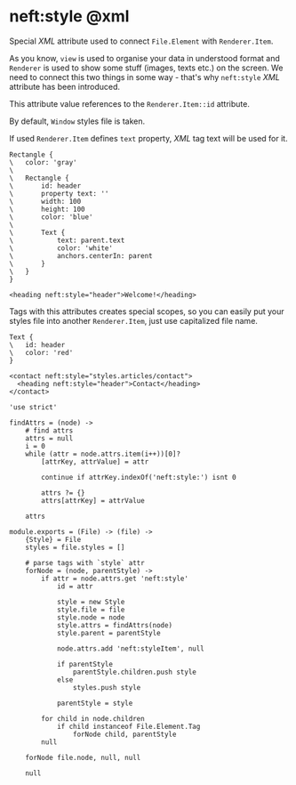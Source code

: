 neft:style @xml
===============

Special *XML* attribute used to connect `File.Element` with `Renderer.Item`.

As you know, `view` is used to organise your data in understood format and `Renderer` is
used to show some stuff (images, texts etc.) on the screen. We need to connect this two
things in some way - that's why `neft:style` *XML* attribute has been introduced.

This attribute value references to the `Renderer.Item::id` attribute.

By default, `Window` styles file is taken.

If used `Renderer.Item` defines `text` property, *XML* tag text will be used for it.

```nml,include(Window)
Rectangle {
\	color: 'gray'
\
\	Rectangle {
\		id: header
\		property text: ''
\		width: 100
\		height: 100
\		color: 'blue'
\
\		Text {
\			text: parent.text
\			color: 'white'
\			anchors.centerIn: parent
\		}
\	}
}
```

```view,example
<heading neft:style="header">Welcome!</heading>
```

Tags with this attributes creates special scopes, so you can easily put your styles file
into another `Renderer.Item`, just use capitalized file name.

```nml,include(ArticlesContact)
Text {
\	id: header
\	color: 'red'
}
```

```
<contact neft:style="styles.articles/contact">
  <heading neft:style="header">Contact</heading>
</contact>
```

	'use strict'

	findAttrs = (node) ->
		# find attrs
		attrs = null
		i = 0
		while (attr = node.attrs.item(i++))[0]?
			[attrKey, attrValue] = attr

			continue if attrKey.indexOf('neft:style:') isnt 0

			attrs ?= {}
			attrs[attrKey] = attrValue

		attrs

	module.exports = (File) -> (file) ->
		{Style} = File
		styles = file.styles = []

		# parse tags with `style` attr
		forNode = (node, parentStyle) ->
			if attr = node.attrs.get 'neft:style'
				id = attr

				style = new Style
				style.file = file
				style.node = node
				style.attrs = findAttrs(node)
				style.parent = parentStyle

				node.attrs.add 'neft:styleItem', null

				if parentStyle
					parentStyle.children.push style
				else
					styles.push style

				parentStyle = style

			for child in node.children
				if child instanceof File.Element.Tag
					forNode child, parentStyle
			null

		forNode file.node, null, null

		null